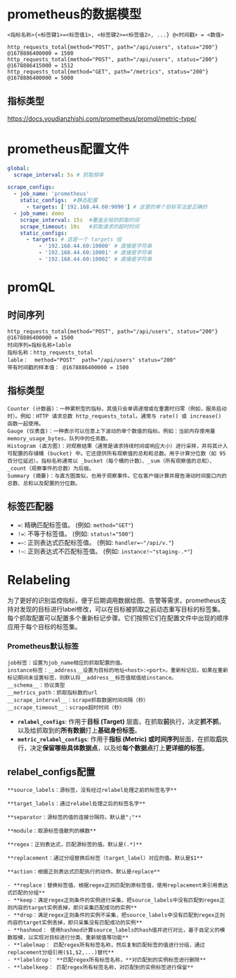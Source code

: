 # prometheus的数据模型
`<指标名称>{<标签键1>=<标签值1>, <标签键2>=<标签值2>, ...} @<时间戳> = <数值>`
```
http_requests_total{method="POST", path="/api/users", status="200"} @1678886400000 = 1500
http_requests_total{method="POST", path="/api/users", status="200"} @1678886415000 = 1512
http_requests_total{method="GET", path="/metrics", status="200"} @1678886400000 = 5000
```
## 指标类型
https://docs.youdianzhishi.com/prometheus/promql/metric-type/
# prometheus配置文件
```yml
global:
  scrape_interval: 5s # 抓取频率

scrape_configs:
  - job_name: 'prometheus'
    static_configs:  #静态配置
      - targets: ['192.168.44.60:9090'] # 这里的单个目标写法是正确的
  - job_name: demo
    scrape_interval: 15s  #覆盖全局的抓取时间
    scrape_timeout: 10s   #抓取请求的超时时间
    static_configs:
      - targets: # 这是一个 targets 组
          - '192.168.44.60:10000' # 直接是字符串
          - '192.168.44.60:10001' # 直接是字符串
          - '192.168.44.60:10002' # 直接是字符串
```
# promQL
## 时间序列
```
http_requests_total{method="POST", path="/api/users", status="200"} @1678886400000 = 1500
时间序列=指标名称+lable
指标名称：http_requests_total
lable：  method="POST"  path="/api/users" status="200"
带有时间戳的样本值： @1678886400000 = 1500
```
## 指标类型 
```
Counter (计数器)：一种累积型的指标，其值只会单调递增或在重置时归零（例如，服务启动时）。例如：HTTP 请求总数 http_requests_total。通常与 rate() 或 increase() 函数一起使用。
Gauge (仪表盘)：一种表示可以任意上下波动的单个数值的指标。例如：当前内存使用量 memory_usage_bytes，队列中的任务数。
Histogram (直方图)：对观察结果（通常是请求持续时间或响应大小）进行采样，并将其计入可配置的存储桶 (bucket) 中。它还提供所有观察值的总和和总数。用于计算分位数（如 95 百分位延迟）。指标名称通常以 _bucket（每个桶的计数）、_sum（所有观察值的总和）、_count（观察事件的总数）为后缀。
Summary (摘要)：与直方图类似，也用于观察事件。它在客户端计算并报告滑动时间窗口内的总数、总和以及配置的分位数。
```
## 标签匹配器
- `=`: 精确匹配标签值。 (例如: `method="GET"`)
- `!=`: 不等于标签值。 (例如: `status!="500"`)
- `=~`: 正则表达式匹配标签值。 (例如: `handler=~"/api/v."`)
- `!~`: 正则表达式不匹配标签值。 (例如: `instance!~"staging-.*"`)
# Relabeling
为了更好的识别监控指标，便于后期调用数据绘图、告警等需求，prometheus支持对发现的目标进行label修改，可以在目标被抓取之前动态重写目标的标签集。每个抓取配置可以配置多个重新标记步骤。它们按照它们在配置文件中出现的顺序应用于每个目标的标签集。
### Prometheus默认标签
```
job标签：设置为job_name相应的抓取配置的值。
instance标签：__address__设置为目标的地址<host>:<port>。重新标记后，如果在重新标记期间未设置标签，则默认将__address__标签值赋值给instance。
__schema__：协议类型
__metrics_path：抓取指标数的url
__scrape_interval__：scrape抓取数据时间间隔（秒）
__scrape_timeout__：scrape超时时间（秒）
```
- **`relabel_configs`**: 作用于**目标 (Target)** 层面，在抓取**前**执行，决定**抓不抓**，以及给抓取到的**所有数据**打上**基础身份标签**。
- **`metric_relabel_configs`**: 作用于**指标 (Metric) 或时间序列**层面，在抓取**后**执行，决定**保留哪些具体数据点**，以及给**每个数据点**打上**更详细的标签**。
##  relabel_configs配置
```
**source_labels：源标签，没有经过relabel处理之前的标签名字**

**target_labels：通过relabel处理之后的标签名字**

**separator：源标签的值的连接分隔符。默认是";"**

**module：取源标签值散列的模数**

**regex：正则表达式，匹配源标签的值。默认是(.*)**

**replacement：通过分组替换后标签（target_label）对应的值。默认是$1**

**action：根据正则表达式匹配执行的动作。默认是replace**

- **replace：替换标签值，根据regex正则匹配到原标签值，使用replacement来引用表达式匹配的分组**
- **keep：满足regex正则条件的实例进行采集，把source_labels中没有匹配到regex正则内容的target实例丢掉，即只采集匹配成功的实例**
- **drop：满足regex正则条件的实例不采集，把source_labels中没有匹配到regex正则内容的target实例丢掉，即只采集没有匹配成功的实例**
- **hashmod： 使用hashmod计算source_labels的hash值并进行对比，基于自定义的模数取模，以实现对目标进行分类、重新赋值等功能**
- **labelmap： 匹配regex所有标签名称，然后复制匹配标签的值进行分组，通过replacement分组引用($1,$2,...)替代**
- **labeldrop： **匹配regex所有标签名称，**对匹配到的实例标签进行删除**
- **labelkeep： 匹配regex所有标签名称，对匹配到的实例标签进行保留**
```
